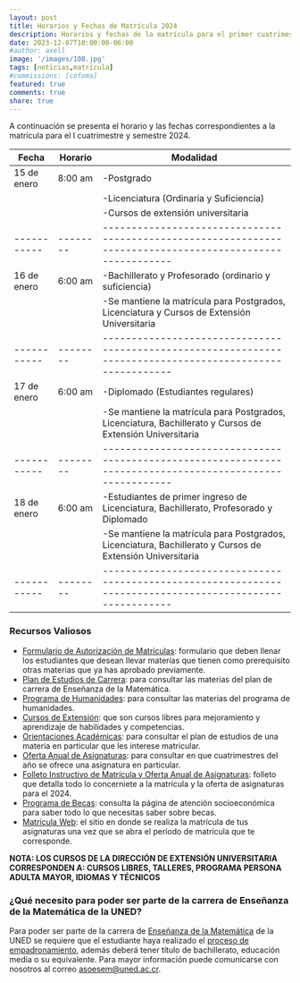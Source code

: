 ```yaml
---
layout: post
title: Horarios y Fechas de Matrícula 2024
description: Horarios y fechas de la matrícula para el primer cuatrimestre y semestre del 2024.
date: 2023-12-07T10:00:00-06:00
#author: axell
image: '/images/108.jpg'
tags: [noticias,matrícula]
#commissions: [cofoma]
featured: true
comments: true
share: true
---
```


A continuación se presenta el horario y las fechas correspondientes a la matricula para el I cuatrimestre y semestre 2024.

|Fecha      |Horario |Modalidad                                                                                                |
|-----------|--------|---------------------------------------------------------------------------------------------------------|
|15 de enero|8:00 am |-Postgrado                                                                                               |
|           |        |-Licenciatura (Ordinaria y Suficiencia)                                                                  |
|           |        |-Cursos de extensión universitaria                                                                       |
|-----------|--------|---------------------------------------------------------------------------------------------------------|
|16 de enero|6:00 am |-Bachillerato y Profesorado (ordinario y suficiencia)                                                    |
|           |        |-Se mantiene la matrícula para Postgrados, Licenciatura y Cursos de Extensión Universitaria              |
|-----------|--------|---------------------------------------------------------------------------------------------------------|
|17 de enero|6:00 am |-Diplomado (Estudiantes regulares)                                                                       |
|           |        |-Se mantiene la matrícula para Postgrados, Licenciatura, Bachillerato y Cursos de Extensión Universitaria|
|-----------|--------|---------------------------------------------------------------------------------------------------------|
|18 de enero|6:00 am |-Estudiantes de primer ingreso de Licenciatura, Bachillerato, Profesorado y Diplomado                    |
|           |        |-Se mantiene la matrícula para Postgrados, Licenciatura, Bachillerato y Cursos de Extensión Universitaria|
|-----------|--------|---------------------------------------------------------------------------------------------------------|

### Recursos Valiosos

* [Formulario de Autorización de Matrículas][1]: formulario que deben llenar los estudiantes que desean llevar materias que tienen como prerequisito otras materias que ya has aprobado previamente.
* [Plan de Estudios de Carrera][2]: para consultar las materias del plan de carrera de Enseñanza de la Matemática.
* [Programa de Humanidades][3]: para consultar las materias del programa de humanidades.
* [Cursos de Extensión][9]: que son cursos libres para mejoramiento y aprendizaje de habilidades y competencias.
* [Orientaciones Académicas][4]: para consultar el plan de estudios de una materia en particular que les interese matricular.
* [Oferta Anual de Asignaturas][5]: para consultar en que cuatrimestres del año se ofrece una asignatura en particular.
* [Folleto Instructivo de Matrícula y Oferta Anual de Asignaturas][10]: folleto que detalla todo lo concerniete a la matrícula y la oferta de asignaturas para el 2024.
* [Programa de Becas][6]: consulta la página de atención socioeconómica para saber todo lo que necesitas saber sobre becas.
* [Matrícula Web][7]: el sitio en donde se realiza la matrícula de tus asignaturas una vez que se abra el período de matrícula que te corresponde.

**NOTA: LOS CURSOS DE LA DIRECCIÓN DE EXTENSIÓN UNIVERSITARIA CORRESPONDEN A: CURSOS LIBRES, TALLERES, PROGRAMA PERSONA ADULTA MAYOR, IDIOMAS Y TÉCNICOS**

### ¿Qué necesito para poder ser parte de la carrera de Enseñanza de la Matemática de la UNED?

Para poder ser parte de la carrera de [Enseñanza de la Matemática][2] de la UNED se requiere que el estudiante haya realizado el [proceso de empadronamiento][8], además deberá tener título de bachillerato, educación media o su equivalente. 
Para mayor información puede comunicarse con nosotros al correo [asoesem@uned.ac.cr](mailto:asoesem@uned.ac.cr).


[1]:https://www.uned.ac.cr/index.php/ecen/noticias/autorizaciones-de-matricula
[2]:https://www.uned.ac.cr/ecen/ensenanza-de-la-matematica
[3]:https://www.uned.ac.cr/ecsh/programa-de-humanidades
[4]:https://orientacionesacademicas.uned.ac.cr/consultas/
[5]:https://produccion.uned.ac.cr/sigoa/consultaweb3.aspx
[6]:https://www.uned.ac.cr/vida-estudiantil/servicios/dependencias/oficina-de-atencion-socioeconomica/becas
[7]:https://matriweb.uned.ac.cr/
[8]:https://www.uned.ac.cr/vida-estudiantil/servicios/dependencias/oficina-de-registro-y-administracion-estudiantil/admision-y-matricula
[9]:https://www.uned.ac.cr/oferta-educativa/cursos-de-extension
[10]:https://www.uned.ac.cr/sites/default/files/2023-12/INSTRUCTIVO-I-2024_0.pdf